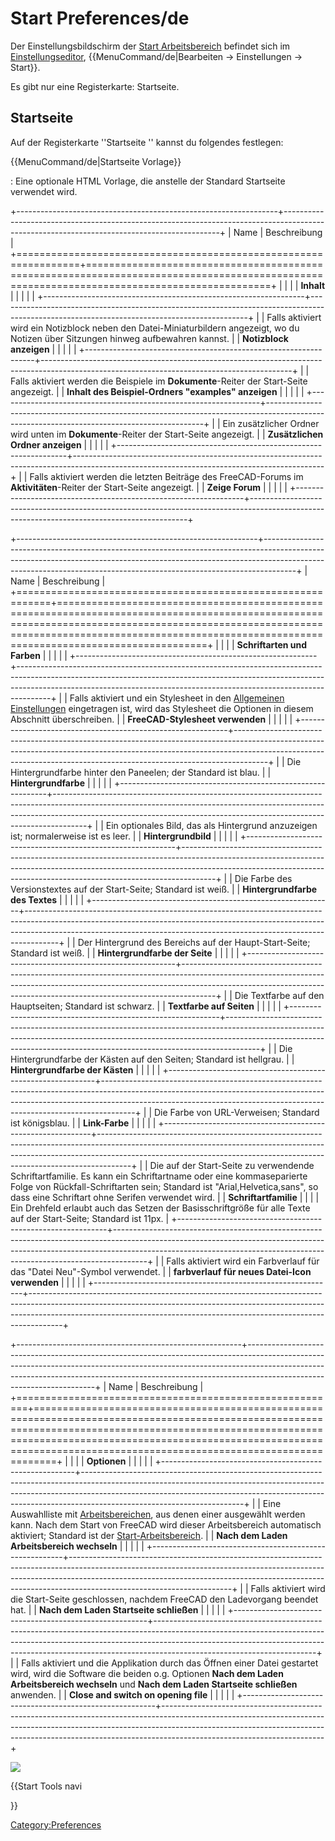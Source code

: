 # Start Preferences/de


Der Einstellungsbildschirm der [Start Arbeitsbereich](Start_Workbench/de.md) befindet sich im [Einstellungseditor](Preferences_Editor/de.md), {{MenuCommand/de|Bearbeiten → Einstellungen → Start}}.

Es gibt nur eine Registerkarte: Startseite.

## Startseite

Auf der Registerkarte \'\'Startseite \'\' kannst du folgendes festlegen:


{{MenuCommand/de|Startseite Vorlage}}

: Eine optionale HTML Vorlage, die anstelle der Standard Startseite verwendet wird.

+-----------------------------------------------------------------+--------------------------------------------------------------------------------------------------------------------------------------------+
| Name                                                            | Beschreibung                                                                                                                               |
+=================================================================+============================================================================================================================================+
|                                                  |                                                                                                                                            |
| **Inhalt**                                             |                                                                                                                                            |
|                                                              |                                                                                                                                            |
+-----------------------------------------------------------------+--------------------------------------------------------------------------------------------------------------------------------------------+
|                                                  | Falls aktiviert wird ein Notizblock neben den Datei-Miniaturbildern angezeigt, wo du Notizen über Sitzungen hinweg aufbewahren kannst.     |
| **Notizblock anzeigen**                             |                                                                                                                                            |
|                                                              |                                                                                                                                            |
+-----------------------------------------------------------------+--------------------------------------------------------------------------------------------------------------------------------------------+
|                                                  | Falls aktiviert werden die Beispiele im **Dokumente**-Reiter der Start-Seite angezeigt.                             |
| **Inhalt des Beispiel-Ordners "examples" anzeigen** |                                                                                                                                            |
|                                                              |                                                                                                                                            |
+-----------------------------------------------------------------+--------------------------------------------------------------------------------------------------------------------------------------------+
|                                                  | Ein zusätzlicher Ordner wird unten im **Dokumente**-Reiter der Start-Seite angezeigt.                               |
| **Zusätzlichen Ordner anzeigen**                    |                                                                                                                                            |
|                                                              |                                                                                                                                            |
+-----------------------------------------------------------------+--------------------------------------------------------------------------------------------------------------------------------------------+
|                                                  | Falls aktiviert werden die letzten Beiträge des FreeCAD-Forums im **Aktivitäten**-Reiter der Start-Seite angezeigt. |
| **Zeige Forum**                                     |                                                                                                                                            |
|                                                              |                                                                                                                                            |
+-----------------------------------------------------------------+--------------------------------------------------------------------------------------------------------------------------------------------+

+------------------------------------------------------------+--------------------------------------------------------------------------------------------------------------------------------------------------------------------------------------------------------------------------------------------------+
| Name                                                       | Beschreibung                                                                                                                                                                                                                                     |
+============================================================+==================================================================================================================================================================================================================================================+
|                                             |                                                                                                                                                                                                                                                  |
| **Schriftarten und Farben**                       |                                                                                                                                                                                                                                                  |
|                                                         |                                                                                                                                                                                                                                                  |
+------------------------------------------------------------+--------------------------------------------------------------------------------------------------------------------------------------------------------------------------------------------------------------------------------------------------+
|                                             | Falls aktiviert und ein Stylesheet in den [Allgemeinen Einstellungen](Preferences_Editor/de.md) eingetragen ist, wird das Stylesheet die Optionen in diesem Abschnitt überschreiben.                                                     |
| **FreeCAD-Stylesheet verwenden**               |                                                                                                                                                                                                                                                  |
|                                                         |                                                                                                                                                                                                                                                  |
+------------------------------------------------------------+--------------------------------------------------------------------------------------------------------------------------------------------------------------------------------------------------------------------------------------------------+
|                                             | Die Hintergrundfarbe hinter den Paneelen; der Standard ist blau.                                                                                                                                                                                 |
| **Hintergrundfarbe**                           |                                                                                                                                                                                                                                                  |
|                                                         |                                                                                                                                                                                                                                                  |
+------------------------------------------------------------+--------------------------------------------------------------------------------------------------------------------------------------------------------------------------------------------------------------------------------------------------+
|                                             | Ein optionales Bild, das als Hintergrund anzuzeigen ist; normalerweise ist es leer.                                                                                                                                                              |
| **Hintergrundbild**                            |                                                                                                                                                                                                                                                  |
|                                                         |                                                                                                                                                                                                                                                  |
+------------------------------------------------------------+--------------------------------------------------------------------------------------------------------------------------------------------------------------------------------------------------------------------------------------------------+
|                                             | Die Farbe des Versionstextes auf der Start-Seite; Standard ist weiß.                                                                                                                                                                             |
| **Hintergrundfarbe des Textes**                |                                                                                                                                                                                                                                                  |
|                                                         |                                                                                                                                                                                                                                                  |
+------------------------------------------------------------+--------------------------------------------------------------------------------------------------------------------------------------------------------------------------------------------------------------------------------------------------+
|                                             | Der Hintergrund des Bereichs auf der Haupt-Start-Seite; Standard ist weiß.                                                                                                                                                                       |
| **Hintergrundfarbe der Seite**                 |                                                                                                                                                                                                                                                  |
|                                                         |                                                                                                                                                                                                                                                  |
+------------------------------------------------------------+--------------------------------------------------------------------------------------------------------------------------------------------------------------------------------------------------------------------------------------------------+
|                                             | Die Textfarbe auf den Hauptseiten; Standard ist schwarz.                                                                                                                                                                                         |
| **Textfarbe auf Seiten**                       |                                                                                                                                                                                                                                                  |
|                                                         |                                                                                                                                                                                                                                                  |
+------------------------------------------------------------+--------------------------------------------------------------------------------------------------------------------------------------------------------------------------------------------------------------------------------------------------+
|                                             | Die Hintergrundfarbe der Kästen auf den Seiten; Standard ist hellgrau.                                                                                                                                                                           |
| **Hintergrundfarbe der Kästen**                |                                                                                                                                                                                                                                                  |
|                                                         |                                                                                                                                                                                                                                                  |
+------------------------------------------------------------+--------------------------------------------------------------------------------------------------------------------------------------------------------------------------------------------------------------------------------------------------+
|                                             | Die Farbe von URL-Verweisen; Standard ist königsblau.                                                                                                                                                                                            |
| **Link-Farbe**                                 |                                                                                                                                                                                                                                                  |
|                                                         |                                                                                                                                                                                                                                                  |
+------------------------------------------------------------+--------------------------------------------------------------------------------------------------------------------------------------------------------------------------------------------------------------------------------------------------+
|                                             | Die auf der Start-Seite zu verwendende Schriftartfamilie. Es kann ein Schriftartname oder eine kommaseparierte Folge von Rückfall-Schriftarten sein; Standard ist \"Arial,Helvetica,sans\", so dass eine Schriftart ohne Serifen verwendet wird. |
| **Schriftartfamilie**                          |                                                                                                                                                                                                                                                  |
|                                                         | Ein Drehfeld erlaubt auch das Setzen der Basisschriftgröße für alle Texte auf der Start-Seite; Standard ist 11px.                                                                                                                                |
+------------------------------------------------------------+--------------------------------------------------------------------------------------------------------------------------------------------------------------------------------------------------------------------------------------------------+
|                                             | Falls aktiviert wird ein Farbverlauf für das \"Datei Neu\"-Symbol verwendet.                                                                                                                                                                     |
| **farbverlauf für neues Datei-Icon verwenden** |                                                                                                                                                                                                                                                  |
|                                                         |                                                                                                                                                                                                                                                  |
+------------------------------------------------------------+--------------------------------------------------------------------------------------------------------------------------------------------------------------------------------------------------------------------------------------------------+

+--------------------------------------------------------+----------------------------------------------------------------------------------------------------------------------------------------------------------------------------------------------------------------------------------------------------------------------------------+
| Name                                                   | Beschreibung                                                                                                                                                                                                                                                                     |
+========================================================+==================================================================================================================================================================================================================================================================================+
|                                         |                                                                                                                                                                                                                                                                                  |
| **Optionen**                                  |                                                                                                                                                                                                                                                                                  |
|                                                     |                                                                                                                                                                                                                                                                                  |
+--------------------------------------------------------+----------------------------------------------------------------------------------------------------------------------------------------------------------------------------------------------------------------------------------------------------------------------------------+
|                                         | Eine Auswahlliste mit [Arbeitsbereichen](Workbenches/de.md), aus denen einer ausgewählt werden kann. Nach dem Start von FreeCAD wird dieser Arbeitsbereich automatisch aktiviert; Standard ist der [Start-Arbeitsbereich](Start_Workbench/de.md).                |
| **Nach dem Laden Arbeitsbereich wechseln** |                                                                                                                                                                                                                                                                                  |
|                                                     |                                                                                                                                                                                                                                                                                  |
+--------------------------------------------------------+----------------------------------------------------------------------------------------------------------------------------------------------------------------------------------------------------------------------------------------------------------------------------------+
|                                         | Falls aktiviert wird die Start-Seite geschlossen, nachdem FreeCAD den Ladevorgang beendet hat.                                                                                                                                                                                   |
| **Nach dem Laden Startseite schließen**    |                                                                                                                                                                                                                                                                                  |
|                                                     |                                                                                                                                                                                                                                                                                  |
+--------------------------------------------------------+----------------------------------------------------------------------------------------------------------------------------------------------------------------------------------------------------------------------------------------------------------------------------------+
|                                         | Falls aktiviert und die Applikation durch das Öffnen einer Datei gestartet wird, wird die Software die beiden o.g. Optionen **Nach dem Laden Arbeitsbereich wechseln** und **Nach dem Laden Startseite schließen** anwenden. |
| **Close and switch on opening file**       |                                                                                                                                                                                                                                                                                  |
|                                                     |                                                                                                                                                                                                                                                                                  |
+--------------------------------------------------------+----------------------------------------------------------------------------------------------------------------------------------------------------------------------------------------------------------------------------------------------------------------------------------+

![](images/Preference_Start_Tab_01.png )


{{Start Tools navi

}} 

[Category:Preferences](Category:Preferences.md)
